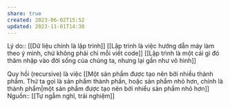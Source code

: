 ```yaml
---
share: true
created: 2023-06-02T15:52
updated: 2023-11-01T14:30
---
```

Lý do:: [[Dữ liệu chính là lập trình]] 
[[Lập trình là việc hướng dẫn máy làm theo ý mình, chứ không phải chỉ mỗi viết code]]
[[Lập trình là một cái gì đó thâm nhập vào đời sống của chúng ta, nhưng lại gần như vô hình]]

Quy hồi (recursive) là việc [[Một sản phẩm được tạo nên bởi nhiều thành phẩm. Thứ ta gọi là sản phẩm thành phần, hoặc sản phẩm nhỏ hơn, chính là thành phẩm|một sản phẩm được tạo nên bởi nhiều sản phẩm nhỏ hơn]]
Nguồn:: [[Tự ngẫm nghĩ, trải nghiệm]]
